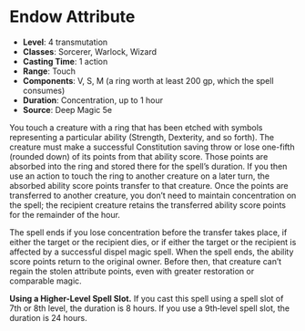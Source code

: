 # Endow Attribute

- **Level**: 4 transmutation
- **Classes**: Sorcerer, Warlock, Wizard
- **Casting Time**: 1 action
- **Range**: Touch
- **Components**: V, S, M (a ring worth at least 200 gp, which the spell consumes)
- **Duration**: Concentration, up to 1 hour
- **Source**: Deep Magic 5e

You touch a creature with a ring that has been etched with symbols representing a particular ability (Strength, Dexterity, and so forth). The creature must make a successful Constitution saving throw or lose one-fifth (rounded down) of its points from that ability score. Those points are absorbed into the ring and stored there for the spell’s duration. If you then use an action to touch the ring to another creature on a later turn, the absorbed ability score points transfer to that creature. Once the points are transferred to another creature, you don’t need to maintain concentration on the spell; the recipient creature retains the transferred ability score points for the remainder of the hour.

The spell ends if you lose concentration before the transfer takes place, if either the target or the recipient dies, or if either the target or the recipient is affected by a successful dispel magic spell. When the spell ends, the ability score points return to the original owner. Before then, that creature can’t regain the stolen attribute points, even with greater restoration or comparable magic.

**Using a Higher-Level Spell Slot.** If you cast this spell using a spell slot of 7th or 8th level, the duration is 8 hours. If you use a 9th‐level spell slot, the duration is 24 hours.
